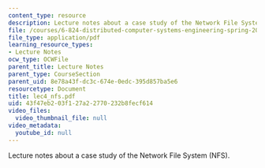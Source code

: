 ```yaml
---
content_type: resource
description: Lecture notes about a case study of the Network File System (NFS).
file: /courses/6-824-distributed-computer-systems-engineering-spring-2006/43f47eb203f127a22770232b8fecf614_lec4_nfs.pdf
file_type: application/pdf
learning_resource_types:
- Lecture Notes
ocw_type: OCWFile
parent_title: Lecture Notes
parent_type: CourseSection
parent_uid: 8e78a43f-dc3c-674e-0edc-395d857ba5e6
resourcetype: Document
title: lec4_nfs.pdf
uid: 43f47eb2-03f1-27a2-2770-232b8fecf614
video_files:
  video_thumbnail_file: null
video_metadata:
  youtube_id: null
---
```

Lecture notes about a case study of the Network File System (NFS).